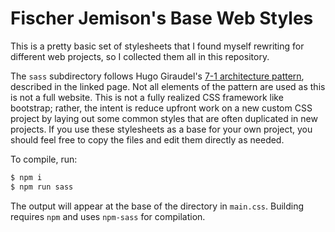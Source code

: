 # Fischer Jemison's Base Web Styles

This is a pretty basic set of stylesheets that I found myself rewriting for different web projects, so I collected them all in this repository. 

The `sass` subdirectory follows Hugo Giraudel's [7-1 architecture pattern](https://sass-guidelin.es/#the-7-1-pattern), described in the linked page. Not all elements of the pattern are used as this is not a full website. This is not a fully realized CSS framework like bootstrap; rather, the intent is reduce upfront work on a new custom CSS project by laying out some common styles that are often duplicated in new projects. If you use these stylesheets as a base for your own project, you should feel free to copy the files and edit them directly as needed.

To compile, run:

```bash
$ npm i
$ npm run sass
```

The output will appear at the base of the directory in `main.css`. Building requires `npm` and uses `npm-sass` for compilation. 

